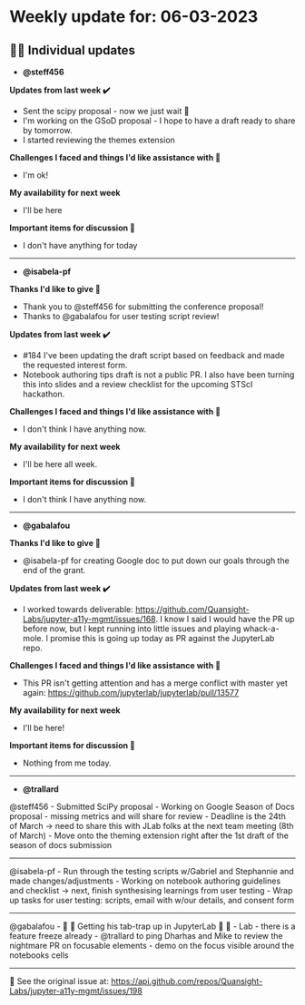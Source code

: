 # Weekly update for: 06-03-2023

## :singer: Individual updates

- **@steff456** 

 **Updates from last week :heavy_check_mark:**
- Sent the scipy proposal - now we just wait 🤞
- I'm working on the GSoD proposal - I hope to have a draft ready to share by tomorrow.
- I started reviewing the themes extension

**Challenges I faced and things I'd like assistance with 🙏**
- I'm ok!

**My availability for next week**
- I'll be here

**Important items for discussion 💬**
- I don't have anything for today 
---

- **@isabela-pf** 

 **Thanks I'd like to give 🙌**

- Thank you to @steff456 for submitting the conference proposal!
- Thanks to @gabalafou for user testing script review!

**Updates from last week :heavy_check_mark:**
- #184 I've been updating the draft script based on feedback and made the requested interest form. 
- Notebook authoring tips draft is not a public PR. I also have been turning this into slides and a review checklist for the upcoming STScI hackathon.

**Challenges I faced and things I'd like assistance with 🙏**
- I don't think I have anything now.

**My availability for next week**
- I'll be here all week.

**Important items for discussion 💬**
- I don't think I have anything now. 
---

- **@gabalafou** 

 **Thanks I'd like to give 🙌**
- @isabela-pf for creating Google doc to put down our goals through the end of the grant.

**Updates from last week :heavy_check_mark:**
- I worked towards deliverable: https://github.com/Quansight-Labs/jupyter-a11y-mgmt/issues/168. I know I said I would have the PR up before now, but I kept running into little issues and playing whack-a-mole. I promise this is going up today as PR against the JupyterLab repo.

**Challenges I faced and things I'd like assistance with 🙏**
- This PR isn't getting attention and has a merge conflict with master yet again: https://github.com/jupyterlab/jupyterlab/pull/13577

**My availability for next week**
- I'll be here!

**Important items for discussion 💬**
- Nothing from me today. 
---

- **@trallard** 

 @steff456 
	- Submitted SciPy proposal 
	- Working on Google Season of Docs proposal - missing metrics and will share for review
	- Deadline is the 24th of March -> need to share this with JLab folks at the next team meeting (8th of March)
	- Move onto the theming extension right after the 1st draft of the season of docs submission

---

@isabela-pf 
	- Run through the testing scripts w/Gabriel and Stephannie and made changes/adjustments
	- Working on notebook authoring guidelines and checklist -> next, finish synthesising learnings from user testing
	- Wrap up tasks for user testing: scripts, email with w/our details, and consent form

---

@gabalafou 
	- 🎉 🎉 Getting his tab-trap up in JupyterLab 🎉 🎉 
	- Lab - there is a feature freeze already
	- @trallard to ping Dharhas and Mike to review the nightmare PR on focusable elements
	- demo on the focus visible around the notebooks cells
	


 
---


:link: See the original issue at: <https://api.github.com/repos/Quansight-Labs/jupyter-a11y-mgmt/issues/198>

